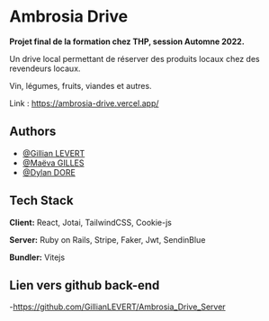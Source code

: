 
# Ambrosia Drive

**Projet final de la formation chez THP, session Automne 2022.**

Un drive local permettant de réserver des produits locaux chez des revendeurs locaux.

Vin, légumes, fruits, viandes et autres.

Link : https://ambrosia-drive.vercel.app/


## Authors

- [@Gillian LEVERT](https://github.com/GillianLEVERT)
- [@Maëva GILLES](https://github.com/MaevaGilles)
- [@Dylan DORE](https://github.com/DylanDor)



## Tech Stack

**Client:** React, Jotai, TailwindCSS, Cookie-js

**Server:** Ruby on Rails, Stripe, Faker, Jwt, SendinBlue

**Bundler:** Vitejs

## Lien vers github back-end
-https://github.com/GillianLEVERT/Ambrosia_Drive_Server
